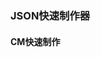 <!-- <script setup>
import FromToJson from './.vitepress/component/FromToJson.vue';
</script> -->
### JSON快速制作器
#### CM快速制作
<!-- <FromToJson /> -->